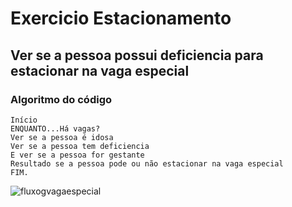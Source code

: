 # Exercicio Estacionamento
## Ver se a pessoa possui deficiencia para estacionar na vaga especial
### Algoritmo do código 
```
Início
ENQUANTO...Há vagas?
Ver se a pessoa é idosa
Ver se a pessoa tem deficiencia
E ver se a pessoa for gestante
Resultado se a pessoa pode ou não estacionar na vaga especial
FIM.
```
![fluxogvagaespecial](https://user-images.githubusercontent.com/103973579/169722223-571db89b-856f-4fe9-9ca6-754848037a21.png)
